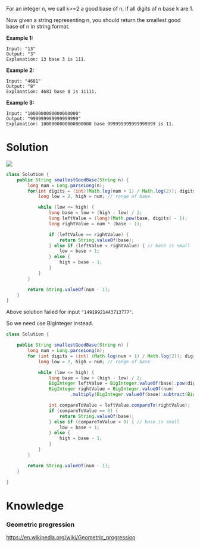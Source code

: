 For an integer n, we call k>=2 a good base of n, if all digits of n base k are 1.

Now given a string representing n, you should return the smallest good base of n in string format.

__Example 1:__

```
Input: "13"
Output: "3"
Explanation: 13 base 3 is 111.
```

__Example 2:__

```
Input: "4681"
Output: "8"
Explanation: 4681 base 8 is 11111.
```

__Example 3:__

```
Input: "1000000000000000000"
Output: "999999999999999999"
Explanation: 1000000000000000000 base 999999999999999999 is 11.
```

# Solution

<img src="https://raw.githubusercontent.com/hot13399/leetcode-graphic-answer/master/483.%20Smallest%20Good%20Base.jpg">

```java
class Solution {
    public String smallestGoodBase(String n) {
        long num = Long.parseLong(n);
        for(int digits = (int)(Math.log(num + 1) / Math.log(2)); digits > 2; --digits) {
            long low = 2, high = num; // range of base

            while (low <= high) {
                long base = low + (high - low) / 2;
                long leftValue = (long)(Math.pow(base, digits) - 1);
                long rightValue = num * (base - 1);

                if (leftValue == rightValue) {
                    return String.valueOf(base);
                } else if (leftValue < rightValue) { // base is small
                    low = base + 1;
                } else {
                    high = base - 1;
                }
            }
        }

        return String.valueOf(num - 1);
    }
}
```

Above solution failed for input `"14919921443713777"`.

So we need use BigInteger instead.

```java
class Solution {

    public String smallestGoodBase(String n) {
        long num = Long.parseLong(n);
        for (int digits = (int) (Math.log(num + 1) / Math.log(2)); digits > 2; --digits) {
            long low = 2, high = num; // range of base

            while (low <= high) {
                long base = low + (high - low) / 2;
                BigInteger leftValue = BigInteger.valueOf(base).pow(digits).subtract(BigInteger.ONE);
                BigInteger rightValue = BigInteger.valueOf(num)
                        .multiply(BigInteger.valueOf(base).subtract(BigInteger.ONE));

                int compareToValue = leftValue.compareTo(rightValue);
                if (compareToValue == 0) {
                    return String.valueOf(base);
                } else if (compareToValue < 0) { // base is small
                    low = base + 1;
                } else {
                    high = base - 1;
                }
            }
        }

        return String.valueOf(num - 1);
    }

}
```

# Knowledge

### Geometric progression

https://en.wikipedia.org/wiki/Geometric_progression



